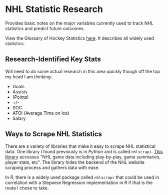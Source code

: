 # NHL Statistic Research

Provides basic notes on the major variables currently used to track NHL statistics and predict future outcomes.

View the Glossary of Hockey Statistics [here](https://www.hockey-reference.com/about/glossary.html). It describes all widely used statistics.

## Research-Identified Key Stats
Will need to do some actual research in this area quickly though off the top my head I am thinking:
- Goals
- Assists
- (Points)
- +/-
- SOG
- ATOI (Average Time on Ice)
- Salary

## Ways to Scrape NHL Statistics
There are a variety of libraries that make it easy to scrape NHL statistical data. One library I found previously is in *Python* and is called `nhlscrapi`. [This library](https://pythonhosted.org/nhlscrapi/) accesses "NHL game data including play-by-play, game summaries, player stats, etc". The library hides the backend of the NHL website scraping process and gathers data with ease.

In *R*, there is a widely used package called `nhlscrapr` that could be used in correlation with a Stepwise Regression implementation in R if that is the route I chose to take.
